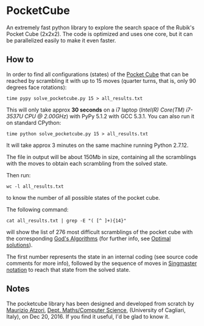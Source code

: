 # PocketCube
An extremely fast python library to explore the search space of the Rubik's Pocket Cube (2x2x2).
The code is optimized and uses one core, but it can be parallelized easily to make it even faster.


## How to

In order to find all configurations (states) of the [Pocket Cube](https://en.wikipedia.org/wiki/Pocket_Cube) that can be reached by scrambling it with up to 15 moves (quarter turns, that is, only 90 degrees face rotations):
```
time pypy solve_pocketcube.py 15 > all_results.txt
```
This will only take approx **30 seconds** on a i7 laptop (*Intel(R) Core(TM) i7-3537U CPU @ 2.00GHz*) with PyPy 5.1.2 with GCC 5.3.1.
You can also run it on standard CPython:
```
time python solve_pocketcube.py 15 > all_results.txt
```
It will take approx 3 minutes on the same machine running Python 2.7.12.
<!--It will take approx 3 minutes on a i7 laptop (*Intel(R) Core(TM) i7-3537U CPU @ 2.00GHz*), approx 2 minutes on a i5 desktop (*Intel(R) Core(TM) i5-2400 CPU @ 3.10GHz*).--> 
The file in output will be about 150Mb in size, containing all the scramblings with the moves to obtain each scrambling from the solved state.

Then run: 
```
wc -l all_results.txt
```
to know the number of all possible states of the pocket cube.

The following command:
```
cat all_results.txt | grep -E "( [^ ]+){14}"
```
will show the list of 276 most difficult scramblings of the pocket cube with the corresponding [God's Algorithms](https://en.wikipedia.org/wiki/God%27s_algorithm) (for further info, see [Optimal solutions](https://en.wikipedia.org/wiki/Optimal_solutions_for_Rubik's_Cube)).

The first number represents the state in an internal coding (see source code comments for more info), followed by the sequence of moves in [Singmaster notation](https://en.wikipedia.org/wiki/Rubik%27s_Cube#Move_notation) to reach that state from the solved state.

## Notes
The pocketcube library has been designed and developed from scratch by [Maurizio Atzori](http://swlab.unica.it/atzori), [Dept. Maths/Computer Science](http://dipartimenti.unica.it/matematicaeinformatica/), (University of Cagliari, Italy), on Dec 20, 2016.
If you find it useful, I'd be glad to know it.

